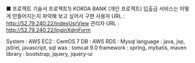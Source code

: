 ■ 프로젝트 기술서 
프로젝트1) KOKOA BANK (개인 프로젝트)
입출금 서비스는 어떻게 만들어지는지 파악해 보고 싶어서 구현
사용자 URL : http://52.79.240.22/indexUsrView 
관리자 URL : http://52.79.240.22/loginXdmForm

System : AWS EC2 : CentOS 7
DB : AWS RDS : Mysql
language : java, jsp, jstl/el, javascript, sql
was : tomcat 9.0
framework : spring, mybatis, maven
library : bootstrap, jquery, jquery-ui
